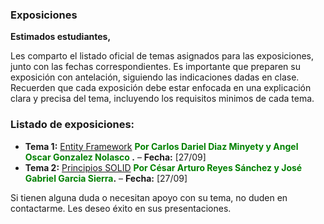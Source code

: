 ### Exposiciones

**Estimados estudiantes,**

Les comparto el listado oficial de temas asignados para las exposiciones, junto con las fechas correspondientes. Es importante que preparen su exposición con antelación, siguiendo las indicaciones dadas en clase. Recuerden que cada exposición debe estar enfocada en una explicación clara y precisa del tema, incluyendo los requisitos minimos de cada tema.

### Listado de exposiciones:

- **Tema 1:** [Entity Framework](Entity-Framework.md) **<span style="color:green"> Por Carlos Dariel Diaz Minyety y Angel Oscar Gonzalez Nolasco </span>.** – **Fecha:** [27/09]
- **Tema 2:** [Principios SOLID](Principios-SOLID.md) **<span style="color:green"> Por César Arturo Reyes Sánchez y José Gabriel Garcia Sierra</span>.** – **Fecha:** [27/09]


Si tienen alguna duda o necesitan apoyo con su tema, no duden en contactarme. Les deseo éxito en sus presentaciones.
